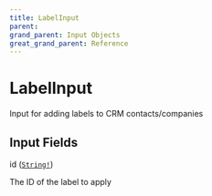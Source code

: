 ```yaml
---
title: LabelInput
parent: 
grand_parent: Input Objects
great_grand_parent: Reference
---
```


<h1>LabelInput</h1>

Input for adding labels to CRM contacts/companies

<h2>Input Fields</h2>

<div class="field-entry ">
  <span id="id" class="field-name anchored">id (<code><a href="/docs/reference/scalar/string">String!</a></code>)</span>

  <div class="description-wrapper">
   <p>The ID of the label to apply</p>

  </div>
</div>

